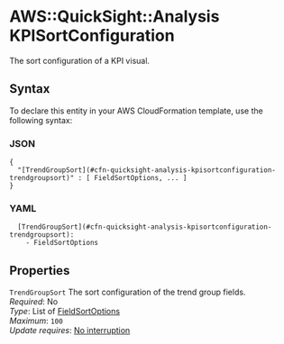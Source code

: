 # AWS::QuickSight::Analysis KPISortConfiguration<a name="aws-properties-quicksight-analysis-kpisortconfiguration"></a>

The sort configuration of a KPI visual\.

## Syntax<a name="aws-properties-quicksight-analysis-kpisortconfiguration-syntax"></a>

To declare this entity in your AWS CloudFormation template, use the following syntax:

### JSON<a name="aws-properties-quicksight-analysis-kpisortconfiguration-syntax.json"></a>

```
{
  "[TrendGroupSort](#cfn-quicksight-analysis-kpisortconfiguration-trendgroupsort)" : [ FieldSortOptions, ... ]
}
```

### YAML<a name="aws-properties-quicksight-analysis-kpisortconfiguration-syntax.yaml"></a>

```
  [TrendGroupSort](#cfn-quicksight-analysis-kpisortconfiguration-trendgroupsort): 
    - FieldSortOptions
```

## Properties<a name="aws-properties-quicksight-analysis-kpisortconfiguration-properties"></a>

`TrendGroupSort`  <a name="cfn-quicksight-analysis-kpisortconfiguration-trendgroupsort"></a>
The sort configuration of the trend group fields\.  
*Required*: No  
*Type*: List of [FieldSortOptions](aws-properties-quicksight-analysis-fieldsortoptions.md)  
*Maximum*: `100`  
*Update requires*: [No interruption](https://docs.aws.amazon.com/AWSCloudFormation/latest/UserGuide/using-cfn-updating-stacks-update-behaviors.html#update-no-interrupt)